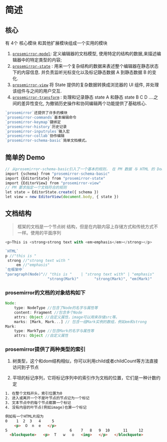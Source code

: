 # 简述

## 核心

有 4个 核心模块 和其他扩展模块组成一个实用的模块

1. [`prosemirror-model`](https://prosemirror.net/docs/ref/#model): 定义编辑器的文档模型, 使用特定的结构的数据,来描述编辑器中的特定类型的内容;
2. [`prosemirror-state`](https://prosemirror.net/docs/ref/#state) : 用来一个复杂结构的数据来表述整个编辑器在静态状态下的内容信息. 并负责监听光标变化以及标记静态数据 A 到静态数据 B 的变化.
3. [`prosemirror-view`](https://prosemirror.net/docs/ref/#view) 将 State 提供的复杂数据转换成浏览器的 UI 组件, 并处理该组件与之间的用户交互.
4. [`prosemirror-transform`](https://prosemirror.net/docs/ref/#transform) : 处理和记录静态 state A 和静态 state B  C D ....之间的差异性变化, 为撤销历史操作和协同编辑两个功能提供了基础核心.

~~~js
`prosemirror`还提供了许多的模块
`prosemirror-commands`基本编辑命令
`prosemirror-keymap`键绑定
`prosemirror-history`历史记录
`prosemirror-inputrules`输入宏
`prosemirror-collab`协作编辑
`prosemirror-schema-basic`简单文档模式。
~~~



## 简单的 Demo

~~~js
// 从prosemirror-schema-basic引入了一个基本的规则， 在 PM 数据 与 HTML 的 Dom 结构之间，需要一次解析与转化，这两者间相互转化的规则，就是 schema
import {schema} from "prosemirror-schema-basic"
import {EditorState} from "prosemirror-state"
import {EditorView} from "prosemirror-view"
// PM 要求指定一个文档符合的规则
let state = EditorState.create({ schema })
let view = new EditorView(document.body, { state })


~~~



##  文档结构

> 框架的文档是一个节点树 结构，但是在内联内容上存储方式和传统方式不一样。使用的平面序列

~~~js
<p>This is <strong>strong text with <em>emphasis</em></strong></p>

`HTML`
p //"this is "
 strong //"strong text with "
     em //"emphasis"
`在框架中`
"paragraph(Node)"// "this is "    | "strong text with" | "emphasis"
                   "strong(Mark)"       "strong(Mark)", "em(Mark)"
~~~

### prosemirror的文档的对象结构如下

~~~js
Node:
    type: NodeType //包含了Node的名字与属性等
    content: Fragment //包含多个Node
    attrs: Object //自定义属性，image可以用来存储src等。
    marks: [Mark, Mark...] // 包含一组Mark实例的数组，例如em和strong
Mark:
    type: MarkType //包含Mark的名字与属性等
    attrs: Object //自定义属性
~~~



### prosemirror提供了两种类型的索引

1. 树类型，这个和dom结构相似，你可以利用child或者childCount等方法直接访问到子节点

2. 平坦的标记序列，它将标记序列中的索引作为文档的位置，它们是一种计数约定

~~~html
1. 在整个文档开头，索引位置为0
2. 进入或离开一个不是叶节点的节点记为一个标记
3. 文本节点中的每个节点都算一个标记
4. 没有内容的叶节点(例如image)也算一个标记

例如有一个HTML片段为
0    1  2  3   4     5 
	<p>  O  n  e   </p>
5							 6    7   8   9  10      11     12              13
  <blockquote>   <p>  T   w   o   <img>   </p>   </blockquote>
~~~
